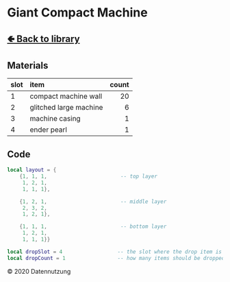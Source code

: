 # Giant Compact Machine

## [🢀 Back to library](../library.md)

## Materials

slot| item                   | count
:---|:-----------------------|-----:
1   | compact machine wall   |    20
2   | glitched large machine |     6
3   | machine casing         |     1
4   | ender pearl            |     1

## Code

```lua
local layout = {
    {1, 1, 1,                        -- top layer
     1, 2, 1,
     1, 1, 1},

    {1, 2, 1,                        -- middle layer
     2, 3, 2,
     1, 2, 1},

    {1, 1, 1,                        -- bottom layer
     1, 2, 1,
     1, 1, 1}}

local dropSlot = 4                  -- the slot where the drop item is
local dropCount = 1                 -- how many items should be dropped
```

&copy; 2020 Datennutzung
